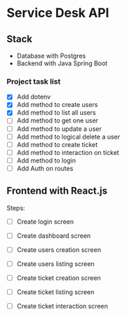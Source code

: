 # Service Desk API

## Stack

- Database with Postgres
- Backend with Java Spring Boot

### Project task list

- [x] Add dotenv
- [x] Add method to create users
- [x] Add method to list all users
- [ ] Add method to get one user
- [ ] Add method to update a user
- [ ] Add method to logical delete a user 
- [ ] Add method to create ticket
- [ ] Add method to interaction on ticket
- [ ] Add method to login
- [ ] Add Auth on routes

## Frontend with React.js

Steps:

- [ ] Create login screen
- [ ] Create dashboard screen
- [ ] Create users creation screen
- [ ] Create users listing screen
- [ ] Create ticket creation screen
- [ ] Create ticket listing screen
- [ ] Create ticket interaction screen

